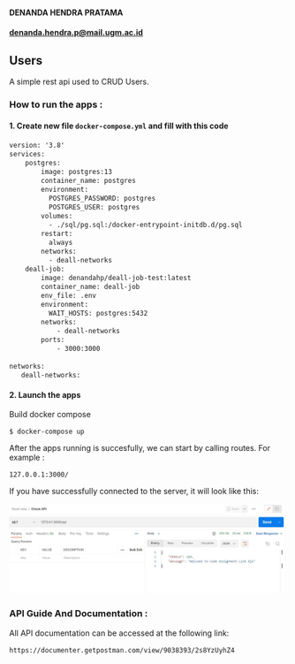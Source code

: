 #### DENANDA HENDRA PRATAMA

#### denanda.hendra.p@mail.ugm.ac.id

## Users

A simple rest api used to CRUD Users.

### How to run the apps :

#### 1. Create new file `docker-compose.yml` and fill with this code
```
version: '3.8'
services:
    postgres:
        image: postgres:13
        container_name: postgres
        environment:
          POSTGRES_PASSWORD: postgres
          POSTGRES_USER: postgres
        volumes:
          - ./sql/pg.sql:/docker-entrypoint-initdb.d/pg.sql
        restart:
          always
        networks:
          - deall-networks
    deall-job:
        image: denandahp/deall-job-test:latest
        container_name: deall-job
        env_file: .env
        environment:
          WAIT_HOSTS: postgres:5432
        networks:
            - deall-networks
        ports:
            - 3000:3000

networks:
   deall-networks:
```
#### 2. Launch the apps

Build docker compose

```
$ docker-compose up
```

After the apps running is succesfully, we can start by calling routes. For example :

```
127.0.0.1:3000/
```

If you have successfully connected to the server, it will look like this:

![Alt text](./src/img/index.JPG "Calling '/' route")

### API Guide And Documentation :

All API documentation can be accessed at the following link:

```
https://documenter.getpostman.com/view/9038393/2s8YzUyhZ4
```
